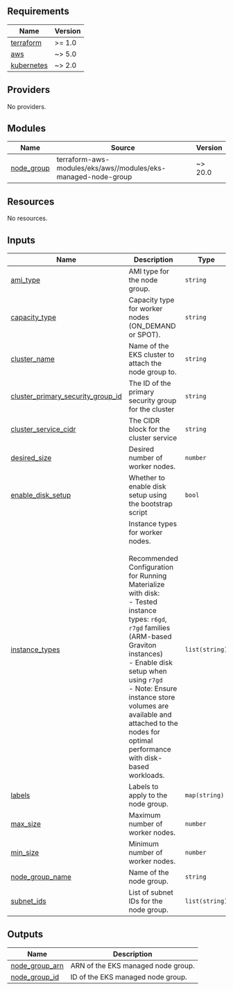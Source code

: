 ## Requirements

| Name | Version |
|------|---------|
| <a name="requirement_terraform"></a> [terraform](#requirement\_terraform) | >= 1.0 |
| <a name="requirement_aws"></a> [aws](#requirement\_aws) | ~> 5.0 |
| <a name="requirement_kubernetes"></a> [kubernetes](#requirement\_kubernetes) | ~> 2.0 |

## Providers

No providers.

## Modules

| Name | Source | Version |
|------|--------|---------|
| <a name="module_node_group"></a> [node\_group](#module\_node\_group) | terraform-aws-modules/eks/aws//modules/eks-managed-node-group | ~> 20.0 |

## Resources

No resources.

## Inputs

| Name | Description | Type | Default | Required |
|------|-------------|------|---------|:--------:|
| <a name="input_ami_type"></a> [ami\_type](#input\_ami\_type) | AMI type for the node group. | `string` | `"AL2023_ARM_64_STANDARD"` | no |
| <a name="input_capacity_type"></a> [capacity\_type](#input\_capacity\_type) | Capacity type for worker nodes (ON\_DEMAND or SPOT). | `string` | `"ON_DEMAND"` | no |
| <a name="input_cluster_name"></a> [cluster\_name](#input\_cluster\_name) | Name of the EKS cluster to attach the node group to. | `string` | n/a | yes |
| <a name="input_cluster_primary_security_group_id"></a> [cluster\_primary\_security\_group\_id](#input\_cluster\_primary\_security\_group\_id) | The ID of the primary security group for the cluster | `string` | n/a | yes |
| <a name="input_cluster_service_cidr"></a> [cluster\_service\_cidr](#input\_cluster\_service\_cidr) | The CIDR block for the cluster service | `string` | n/a | yes |
| <a name="input_desired_size"></a> [desired\_size](#input\_desired\_size) | Desired number of worker nodes. | `number` | `1` | no |
| <a name="input_enable_disk_setup"></a> [enable\_disk\_setup](#input\_enable\_disk\_setup) | Whether to enable disk setup using the bootstrap script | `bool` | `true` | no |
| <a name="input_instance_types"></a> [instance\_types](#input\_instance\_types) | Instance types for worker nodes.<br/><br/>Recommended Configuration for Running Materialize with disk:<br/>- Tested instance types: `r6gd`, `r7gd` families (ARM-based Graviton instances)<br/>- Enable disk setup when using `r7gd`<br/>- Note: Ensure instance store volumes are available and attached to the nodes for optimal performance with disk-based workloads. | `list(string)` | <pre>[<br/>  "r7gd.2xlarge"<br/>]</pre> | no |
| <a name="input_labels"></a> [labels](#input\_labels) | Labels to apply to the node group. | `map(string)` | `{}` | no |
| <a name="input_max_size"></a> [max\_size](#input\_max\_size) | Maximum number of worker nodes. | `number` | `4` | no |
| <a name="input_min_size"></a> [min\_size](#input\_min\_size) | Minimum number of worker nodes. | `number` | `1` | no |
| <a name="input_node_group_name"></a> [node\_group\_name](#input\_node\_group\_name) | Name of the node group. | `string` | n/a | yes |
| <a name="input_subnet_ids"></a> [subnet\_ids](#input\_subnet\_ids) | List of subnet IDs for the node group. | `list(string)` | n/a | yes |

## Outputs

| Name | Description |
|------|-------------|
| <a name="output_node_group_arn"></a> [node\_group\_arn](#output\_node\_group\_arn) | ARN of the EKS managed node group. |
| <a name="output_node_group_id"></a> [node\_group\_id](#output\_node\_group\_id) | ID of the EKS managed node group. |
